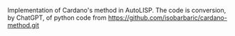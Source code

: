 Implementation of Cardano's method in AutoLISP.
The code is conversion, by ChatGPT, of python code from https://github.com/isobarbaric/cardano-method.git